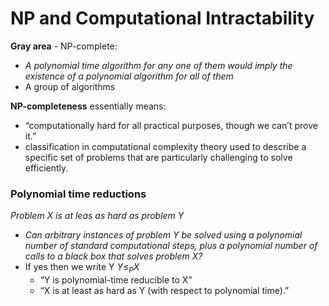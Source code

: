 # NP and Computational Intractability

**Gray area** - NP-complete:
- *A polynomial time algorithm for any one of them would imply the existence of a polynomial algorithm for all of them*
- A group of algorithms

**NP-completeness** essentially means:
- “computationally hard for all practical purposes, though we can’t prove it.”
- classification in computational complexity theory used to describe a specific set of problems that are particularly challenging to solve efficiently.


### Polynomial time reductions
*Problem X is at leas as hard as problem Y*

- *Can arbitrary instances of problem Y be solved using a polynomial number of standard computational steps, plus a polynomial number of calls to a black box that solves problem X?*
- If yes then we write Y $Y \leq_P X$
	- “Y is polynomial-time reducible to X”
	- “X is at least as hard as Y (with respect to polynomial time).”